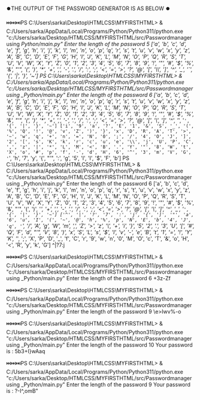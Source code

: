 ⏺️THE OUTPUT OF THE PASSWORD GENERATOR IS AS BELOW ⏺️



⏭️⏭️⏭️PS C:\Users\sarka\Desktop\HTMLCSS\MYFIRSTHTML> & C:/Users/sarka/AppData/Local/Programs/Python/Python311/python.exe "c:/Users/sarka/Desktop/HTMLCSS/MYFIRSTHTML/src/Passwordmanagerusing _Python/main.py"
Enter the length of the password
5
['a', 'b', 'c', 'd', 'e', 'f', 'g', 'h', 'i', 'j', 'k', 'l', 'm', 'n', 'o', 'p', 'q', 'r', 's', 't', 'u', 'v', 'w', 'x', 'y', 'z', 'A', 'B', 'C', 'D', 'E', 'F', 'G', 'H', 'I', 'J', 'K', 'L', 'M', 'N', 'O', 'P', 'Q', 'R', 'S', 'T', 'U', 'V', 'W', 'X', 'Y', 'Z', '0', '1', '2', '3', '4', '5', '6', '7', '8', '9', '!', '"', '#', '$', '%', '&', "'", '(', ')', '*', '+', ',', '-', '.', '/', ':', ';', '<', '=', '>', '?', '@', '[', '\\', ']', '^', '_', '`', '{', '|', '}', '~']
PS C:\Users\sarka\Desktop\HTMLCSS\MYFIRSTHTML> & C:/Users/sarka/AppData/Local/Programs/Python/Python311/python.exe "c:/Users/sarka/Desktop/HTMLCSS/MYFIRSTHTML/src/Passwordmanagerusing _Python/main.py"
Enter the length of the password
6
['a', 'b', 'c', 'd', 'e', 'f', 'g', 'h', 'i', 'j', 'k', 'l', 'm', 'n', 'o', 'p', 'q', 'r', 's', 't', 'u', 'v', 'w', 'x', 'y', 'z', 'A', 'B', 'C', 'D', 'E', 'F', 'G', 'H', 'I', 'J', 'K', 'L', 'M', 'N', 'O', 'P', 'Q', 'R', 'S', 'T', 'U', 'V', 'W', 'X', 'Y', 'Z', '0', '1', '2', '3', '4', '5', '6', '7', '8', '9', '!', '"', '#', '$', '%', '&', "'", '(', ')', '*', '+', ',', '-', '.', '/', ':', ';', '<', '=', '>', '?', '@', '[', '\\', ']', '^', '_', '`', '{', '|', '}', '~']
['i', '9', 'a', '?', 'E', '1', '&', 'S', '_', '(', '%', 'Q', '!', '@', 'v', 'Z', ')', '}', 'x', 'D', 'R', 'A', 'T', '>', '~', 'w', 'q', '+', 'n', '=', 'N', '0', ';', '/', '4', 'O', 'J', ']', '2', '[', 's', 'K', 'k', 'r', 'c', 'u', 'e', '\\', 'j', 'U', 'P', 'C', ',', 'z', '|', '*', 'L', 'M', '<', 'B', '.', 'Y', '"', '8', 'W', 't', 'X', 'o', '#', 'p', 'f', '-', 'd', 'H', '6', '^', '3', 'm', 'V', 'G', '`', 'h', '7', 'y', '{', "'", ':', 'g', '5', 'l', 'I', '$', 'F', 'b']
PS C:\Users\sarka\Desktop\HTMLCSS\MYFIRSTHTML> & C:/Users/sarka/AppData/Local/Programs/Python/Python311/python.exe "c:/Users/sarka/Desktop/HTMLCSS/MYFIRSTHTML/src/Passwordmanagerusing _Python/main.py"
Enter the length of the password
6
['a', 'b', 'c', 'd', 'e', 'f', 'g', 'h', 'i', 'j', 'k', 'l', 'm', 'n', 'o', 'p', 'q', 'r', 's', 't', 'u', 'v', 'w', 'x', 'y', 'z', 'A', 'B', 'C', 'D', 'E', 'F', 'G', 'H', 'I', 'J', 'K', 'L', 'M', 'N', 'O', 'P', 'Q', 'R', 'S', 'T', 'U', 'V', 'W', 'X', 'Y', 'Z', '0', '1', '2', '3', '4', '5', '6', '7', '8', '9', '!', '"', '#', '$', '%', '&', "'", '(', ')', '*', '+', ',', '-', '.', '/', ':', ';', '<', '=', '>', '?', '@', '[', '\\', ']', '^', '_', '`', '{', '|', '}', '~']
['^', '|', '?', '7', ':', 'j', '{', ']', '"', 'a', '6', 'u', 'I', '(', '~', '@', 'h', '%', 'p', 'N', 'E', 'b', '4', 'J', 'q', '`', '/', 'A', 'g', 'W', 'm', ',', 'Z', '>', 'z', '\\', '+', 'i', '}', '5', '2', '.', '3', 'U', '[', '#', 'Q', 'F', 'd', "'", 'V', '8', ')', 'x', 'S', 'L', 's', '$', 'l', 'v', '-', 'e', 'B', 't', '1', '=', '!', 'Y', 'K', '*', ';', 'X', 'P', 'D', '_', 'f', 'C', 'r', '9', 'w', 'n', '0', 'M', 'O', 'c', 'T', '&', 'o', 'H', '<', 'R', 'y', 'k', 'G']
^|?7:j

⏭️⏭️⏭️PS C:\Users\sarka\Desktop\HTMLCSS\MYFIRSTHTML> & C:/Users/sarka/AppData/Local/Programs/Python/Python311/python.exe "c:/Users/sarka/Desktop/HTMLCSS/MYFIRSTHTML/src/Passwordmanagerusing _Python/main.py"
Enter the length of the password
6
+3z-Zf

⏭️⏭️⏭️PS C:\Users\sarka\Desktop\HTMLCSS\MYFIRSTHTML> & C:/Users/sarka/AppData/Local/Programs/Python/Python311/python.exe "c:/Users/sarka/Desktop/HTMLCSS/MYFIRSTHTML/src/Passwordmanagerusing _Python/main.py"
Enter the length of the password
9
\e>Iwv%-o

⏭️⏭️⏭️PS C:\Users\sarka\Desktop\HTMLCSS\MYFIRSTHTML>   & C:/Users/sarka/AppData/Local/Programs/Python/Python311/python.exe "c:/Users/sarka/Desktop/HTMLCSS/MYFIRSTHTML/src/Passwordmanagerusing _Python/main.py"
Enter the length of the password
10
Your password is :
5b3+I}wAaq

⏭️⏭️⏭️PS C:\Users\sarka\Desktop\HTMLCSS\MYFIRSTHTML> & C:/Users/sarka/AppData/Local/Programs/Python/Python311/python.exe "c:/Users/sarka/Desktop/HTMLCSS/MYFIRSTHTML/src/Passwordmanagerusing _Python/main.py"
Enter the length of the password
9
Your password is :
?-I^,omB"
